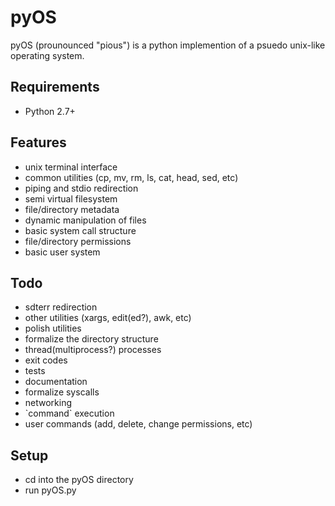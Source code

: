 pyOS
====
pyOS (prounounced "pious") is a python implemention of a psuedo unix-like operating system.

Requirements
-------------
- Python 2.7+

Features
--------
- unix terminal interface
- common utilities (cp, mv, rm, ls, cat, head, sed, etc)
- piping and stdio redirection
- semi virtual filesystem
- file/directory metadata
- dynamic manipulation of files
- basic system call structure
- file/directory permissions
- basic user system

Todo
----
- sdterr redirection
- other utilities (xargs, edit(ed?), awk, etc)
- polish utilities
- formalize the directory structure
- thread(multiprocess?) processes
- exit codes
- tests
- documentation
- formalize syscalls
- networking
- \`command\` execution
- user commands (add, delete, change permissions, etc)

Setup
-----
- cd into the pyOS directory
- run pyOS.py